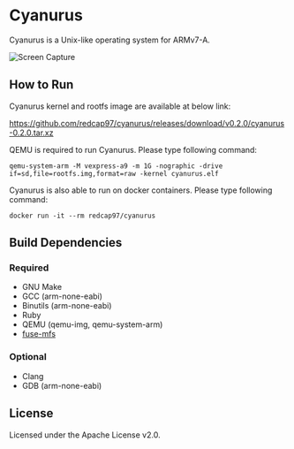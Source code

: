 # Cyanurus

Cyanurus is a Unix-like operating system for ARMv7-A.

![Screen Capture](https://cloud.githubusercontent.com/assets/928237/11782406/3c520650-a2b4-11e5-917e-372b7f7cb689.gif)

## How to Run

Cyanurus kernel and rootfs image are available at below link:

https://github.com/redcap97/cyanurus/releases/download/v0.2.0/cyanurus-0.2.0.tar.xz

QEMU is required to run Cyanurus. Please type following command:

```
qemu-system-arm -M vexpress-a9 -m 1G -nographic -drive if=sd,file=rootfs.img,format=raw -kernel cyanurus.elf
```

Cyanurus is also able to run on docker containers. Please type following command:

```
docker run -it --rm redcap97/cyanurus
```

## Build Dependencies

### Required

* GNU Make
* GCC (arm-none-eabi)
* Binutils (arm-none-eabi)
* Ruby
* QEMU (qemu-img, qemu-system-arm)
* [fuse-mfs](https://github.com/redcap97/fuse-mfs)

### Optional

* Clang
* GDB (arm-none-eabi)

## License

Licensed under the Apache License v2.0.
